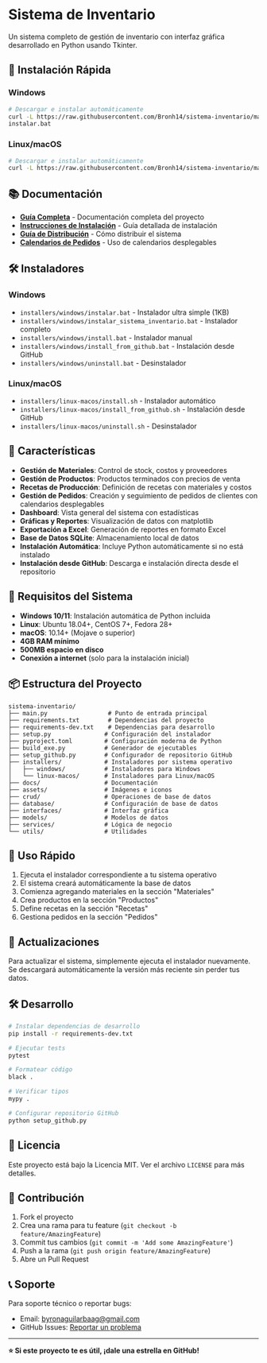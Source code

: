 # Sistema de Inventario

Un sistema completo de gestión de inventario con interfaz gráfica desarrollado en Python usando Tkinter.

## 🚀 Instalación Rápida

### Windows
```bash
# Descargar e instalar automáticamente
curl -L https://raw.githubusercontent.com/Bronh14/sistema-inventario/main/installers/windows/instalar.bat -o instalar.bat
instalar.bat
```

### Linux/macOS
```bash
# Descargar e instalar automáticamente
curl -L https://raw.githubusercontent.com/Bronh14/sistema-inventario/main/installers/linux-macos/install.sh | bash
```

## 📚 Documentación

- **[Guía Completa](docs/README.md)** - Documentación completa del proyecto
- **[Instrucciones de Instalación](docs/INSTRUCCIONES_INSTALACION.md)** - Guía detallada de instalación
- **[Guía de Distribución](docs/COMO_DISTRIBUIR.md)** - Cómo distribuir el sistema
- **[Calendarios de Pedidos](docs/CALENDARIOS_PEDIDOS.md)** - Uso de calendarios desplegables

## 🛠️ Instaladores

### Windows
- `installers/windows/instalar.bat` - Instalador ultra simple (1KB)
- `installers/windows/instalar_sistema_inventario.bat` - Instalador completo
- `installers/windows/install.bat` - Instalador manual
- `installers/windows/install_from_github.bat` - Instalación desde GitHub
- `installers/windows/uninstall.bat` - Desinstalador

### Linux/macOS
- `installers/linux-macos/install.sh` - Instalador automático
- `installers/linux-macos/install_from_github.sh` - Instalación desde GitHub
- `installers/linux-macos/uninstall.sh` - Desinstalador

## 🎯 Características

- **Gestión de Materiales**: Control de stock, costos y proveedores
- **Gestión de Productos**: Productos terminados con precios de venta
- **Recetas de Producción**: Definición de recetas con materiales y costos
- **Gestión de Pedidos**: Creación y seguimiento de pedidos de clientes con calendarios desplegables
- **Dashboard**: Vista general del sistema con estadísticas
- **Gráficas y Reportes**: Visualización de datos con matplotlib
- **Exportación a Excel**: Generación de reportes en formato Excel
- **Base de Datos SQLite**: Almacenamiento local de datos
- **Instalación Automática**: Incluye Python automáticamente si no está instalado
- **Instalación desde GitHub**: Descarga e instalación directa desde el repositorio

## 🔧 Requisitos del Sistema

- **Windows 10/11**: Instalación automática de Python incluida
- **Linux**: Ubuntu 18.04+, CentOS 7+, Fedora 28+
- **macOS**: 10.14+ (Mojave o superior)
- **4GB RAM mínimo**
- **500MB espacio en disco**
- **Conexión a internet** (solo para la instalación inicial)

## 📦 Estructura del Proyecto

```
sistema-inventario/
├── main.py                 # Punto de entrada principal
├── requirements.txt        # Dependencias del proyecto
├── requirements-dev.txt    # Dependencias para desarrollo
├── setup.py               # Configuración del instalador
├── pyproject.toml         # Configuración moderna de Python
├── build_exe.py           # Generador de ejecutables
├── setup_github.py        # Configurador de repositorio GitHub
├── installers/            # Instaladores por sistema operativo
│   ├── windows/           # Instaladores para Windows
│   └── linux-macos/       # Instaladores para Linux/macOS
├── docs/                  # Documentación
├── assets/                # Imágenes e iconos
├── crud/                  # Operaciones de base de datos
├── database/              # Configuración de base de datos
├── interfaces/            # Interfaz gráfica
├── models/                # Modelos de datos
├── services/              # Lógica de negocio
└── utils/                 # Utilidades
```

## 🚀 Uso Rápido

1. Ejecuta el instalador correspondiente a tu sistema operativo
2. El sistema creará automáticamente la base de datos
3. Comienza agregando materiales en la sección "Materiales"
4. Crea productos en la sección "Productos"
5. Define recetas en la sección "Recetas"
6. Gestiona pedidos en la sección "Pedidos"

## 🔄 Actualizaciones

Para actualizar el sistema, simplemente ejecuta el instalador nuevamente. Se descargará automáticamente la versión más reciente sin perder tus datos.

## 🛠️ Desarrollo

```bash
# Instalar dependencias de desarrollo
pip install -r requirements-dev.txt

# Ejecutar tests
pytest

# Formatear código
black .

# Verificar tipos
mypy .

# Configurar repositorio GitHub
python setup_github.py
```

## 📄 Licencia

Este proyecto está bajo la Licencia MIT. Ver el archivo `LICENSE` para más detalles.

## 🤝 Contribución

1. Fork el proyecto
2. Crea una rama para tu feature (`git checkout -b feature/AmazingFeature`)
3. Commit tus cambios (`git commit -m 'Add some AmazingFeature'`)
4. Push a la rama (`git push origin feature/AmazingFeature`)
5. Abre un Pull Request

## 📞 Soporte

Para soporte técnico o reportar bugs:

- Email: byronaguilarbaag@gmail.com
- GitHub Issues: [Reportar un problema](https://github.com/Bronh14/sistema-inventario/issues)

---

**⭐ Si este proyecto te es útil, ¡dale una estrella en GitHub!** 
